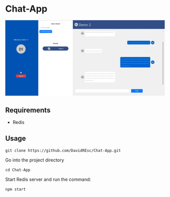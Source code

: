 # Chat-App
![Sample App Image](./imgs/Demo.jpg)

## Requirements

- Redis

## Usage

```
git clone https://github.com/DavidREsc/Chat-App.git
```

Go into the project directory

```
cd Chat-App
```

Start Redis server and run the command:

```
npm start
```
